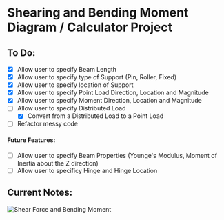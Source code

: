 # Shearing and Bending Moment Diagram / Calculator Project

## To Do:

- [x] Allow user to specify Beam Length
- [x] Allow user to specify type of Support (Pin, Roller, Fixed)
- [x] Allow user to specify location of Support
- [x] Allow user to specify Point Load Direction, Location and Magnitude
- [x] Allow user to specify Moment Direction, Location and Magnitude
- [ ] Allow user to specify Distributed Load
  - [x] Convert from a Distributed Load to a Point Load
- [ ] Refactor messy code

#### Future Features:

- [ ] Allow user to specify Beam Properties (Younge's Modulus, Moment of Inertia about the Z direction)
- [ ] Allow user to specificy Hinge and Hinge Location

## Current Notes:

![Shear Force and Bending Moment](https://user-images.githubusercontent.com/58377971/86815583-ce57d200-c050-11ea-96a1-22051114f82d.png)
